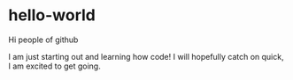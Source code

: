 # hello-world

Hi people of github

I am just starting out and learning how code!
I will hopefully catch on quick, I am excited to get going.
